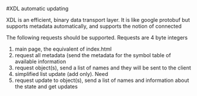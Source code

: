 #XDL automatic updating

XDL is an efficient, binary data transport layer.
It is like google protobuf but supports metadata automatically, and supports the notion of
connected

The following requests should be supported. Requests are 4 byte integers

1. main page, the equivalent of index.html
1. request all metadata (send the metadata for the symbol table of available information
1. request object(s), send a list of names and they will be sent to the client
1. simplified list update (add only). Need 
1. request update to object(s), send a list of names and information about the state and get updates
